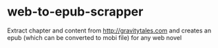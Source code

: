 # web-to-epub-scrapper
Extract chapter and content from http://gravitytales.com and creates an epub (which can be converted to mobi file) for any web novel
